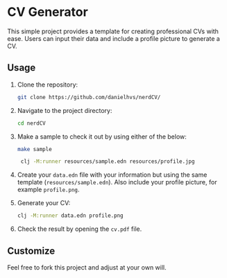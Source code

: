 # CV Generator

This simple project provides a template for creating professional CVs with ease. Users can input their data and include a profile picture to generate a CV.

## Usage

1. Clone the repository:
   ```bash
   git clone https://github.com/danielhvs/nerdCV/
   ```

2. Navigate to the project directory:
   ```bash
   cd nerdCV
   ```

3. Make a sample to check it out by using either of the below:

   ```bash
   make sample
   ```

   ```bash
	clj -M:runner resources/sample.edn resources/profile.jpg
   ```

4. Create your `data.edn` file with your information but using the same template (`resources/sample.edn`). Also include your profile picture, for example `profile.png`.

5. Generate your CV:
   ```bash
   clj -M:runner data.edn profile.png
   ```

6. Check the result by opening the `cv.pdf` file.

## Customize

Feel free to fork this project and adjust at your own will.
